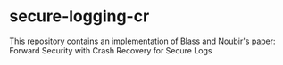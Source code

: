 # secure-logging-cr
This repository contains an implementation of Blass and Noubir's paper: Forward Security with Crash Recovery for Secure Logs
